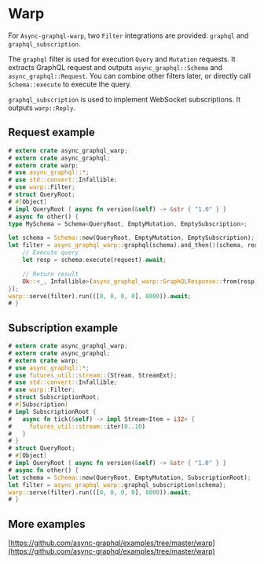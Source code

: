 # Warp

For `Async-graphql-warp`, two `Filter` integrations are provided: `graphql` and `graphql_subscription`.

The `graphql` filter is used for execution `Query` and `Mutation` requests. It extracts GraphQL request and outputs `async_graphql::Schema` and `async_graphql::Request`.
You can combine other filters later, or directly call `Schema::execute` to execute the query.

`graphql_subscription` is used to implement WebSocket subscriptions. It outputs `warp::Reply`.

## Request example

```rust
# extern crate async_graphql_warp;
# extern crate async_graphql;
# extern crate warp;
# use async_graphql::*;
# use std::convert::Infallible;
# use warp::Filter;
# struct QueryRoot;
# #[Object]
# impl QueryRoot { async fn version(&self) -> &str { "1.0" } }
# async fn other() {
type MySchema = Schema<QueryRoot, EmptyMutation, EmptySubscription>;

let schema = Schema::new(QueryRoot, EmptyMutation, EmptySubscription);
let filter = async_graphql_warp::graphql(schema).and_then(|(schema, request): (MySchema, async_graphql::Request)| async move {
    // Execute query
    let resp = schema.execute(request).await;

    // Return result
    Ok::<_, Infallible>(async_graphql_warp::GraphQLResponse::from(resp))
});
warp::serve(filter).run(([0, 0, 0, 0], 8000)).await;
# }
```

## Subscription example

```rust
# extern crate async_graphql_warp;
# extern crate async_graphql;
# extern crate warp;
# use async_graphql::*;
# use futures_util::stream::{Stream, StreamExt};
# use std::convert::Infallible;
# use warp::Filter;
# struct SubscriptionRoot;
# #[Subscription]
# impl SubscriptionRoot {
#   async fn tick(&self) -> impl Stream<Item = i32> {
#     futures_util::stream::iter(0..10)
#   }
# }
# struct QueryRoot;
# #[Object]
# impl QueryRoot { async fn version(&self) -> &str { "1.0" } }
# async fn other() {
let schema = Schema::new(QueryRoot, EmptyMutation, SubscriptionRoot);
let filter = async_graphql_warp::graphql_subscription(schema);
warp::serve(filter).run(([0, 0, 0, 0], 8000)).await;
# }
```

## More examples

[https://github.com/async-graphql/examples/tree/master/warp](https://github.com/async-graphql/examples/tree/master/warp)
